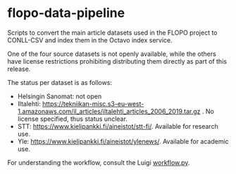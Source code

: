 # flopo-data-pipeline

Scripts to convert the main article datasets used in the FLOPO project to CONLL-CSV and index them in the Octavo index service.

One of the four source datasets is not openly available, while the others have license restrictions prohibiting distributing them
directly as part of this release.

The status per dataset is as follows:
 * Helsingin Sanomat: not open
 * Iltalehti: https://tekniikan-misc.s3-eu-west-1.amazonaws.com/il_articles/iltalehti_articles_2006_2019.tar.gz . No license specified, thus status unclear.
 * STT: https://www.kielipankki.fi/aineistot/stt-fi/. Available for research use.
 * Yle: https://www.kielipankki.fi/aineistot/ylenews/. Available for academic use.

For understanding the workflow, consult the Luigi [workflow.py](code/workflow.py).
